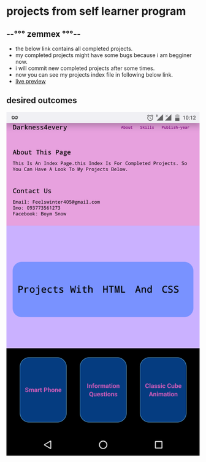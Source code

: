 # projects from self learner program
## --°°° zemmex °°°--
* the below link contains all completed projects.
* my completed projects might have some bugs because i am begginer now.
* i will commit new completed projects after some times.
* now you can see my projects index file in following below link.
* [ live preview ](https://zemmex.github.io/self-learning)
## desired outcomes 
![outcome](./items/outcome.png)


